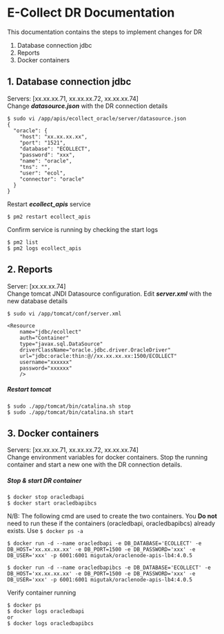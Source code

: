 # E-Collect DR Documentation
This documentation contains the steps to implement changes for DR
1. Database connection jdbc
2. Reports
3. Docker containers 


## 1. Database connection jdbc
Servers: [xx.xx.xx.71, xx.xx.xx.72, xx.xx.xx.74]\
Change ***datasource.json*** with the DR connection details

```
$ sudo vi /app/apis/ecollect_oracle/server/datasource.json
{
  "oracle": {
    "host": "xx.xx.xx.xx",
    "port": "1521",
    "database": "ECOLLECT",
    "password": "xxx",
    "name": "oracle",
    "tns": "",
    "user": "ecol",
    "connector": "oracle"
  }
}
```
Restart ***ecollect_apis*** service
```
$ pm2 restart ecollect_apis
```
Confirm service is running by checking the start logs
```
$ pm2 list
$ pm2 logs ecollect_apis
```

## 2. Reports
Server: [xx.xx.xx.74]\
Change tomcat JNDI Datasource configuration. Edit ***server.xml*** with the new database details
```
$ sudo vi /app/tomcat/conf/server.xml

<Resource
	name="jdbc/ecollect"
	auth="Container"
	type="javax.sql.DataSource"
	driverClassName="oracle.jdbc.driver.OracleDriver"
	url="jdbc:oracle:thin:@//xx.xx.xx.xx:1500/ECOLLECT"
	username="xxxxxx"
	password="xxxxxx"
	/>
````

##### Restart tomcat
```
$ sudo ./app/tomcat/bin/catalina.sh stop
$ sudo ./app/tomcat/bin/catalina.sh start
```
## 3. Docker containers
Servers: [xx.xx.xx.71, xx.xx.xx.72, xx.xx.xx.74]\
Change environment variables for docker containers. Stop the running container and start a new one with the DR connection details.

##### Stop & start DR container
```
$ docker stop oracledbapi
$ docker start oracledbapibcs
```
N/B: The following cmd are used to create the two containers. You **Do not** need to run these if the containers (oracledbapi, oracledbapibcs) already exists. Use ``` $ docker ps -a ```
```
$ docker run -d --name oracledbapi -e DB_DATABASE='ECOLLECT' -e DB_HOST='xx.xx.xx.xx' -e DB_PORT=1500 -e DB_PASSWORD='xxx' -e DB_USER='xxx' -p 6001:6001 migutak/oraclenode-apis-lb4:4.0.5

$ docker run -d --name oracledbapibcs -e DB_DATABASE='ECOLLECT' -e DB_HOST='xx.xx.xx.xx' -e DB_PORT=1500 -e DB_PASSWORD='xxx' -e DB_USER='xxx' -p 6001:6001 migutak/oraclenode-apis-lb4:4.0.5
```
Verify container running
```
$ docker ps
$ docker logs oracledbapi
or
$ docker logs oracledbapibcs
```
